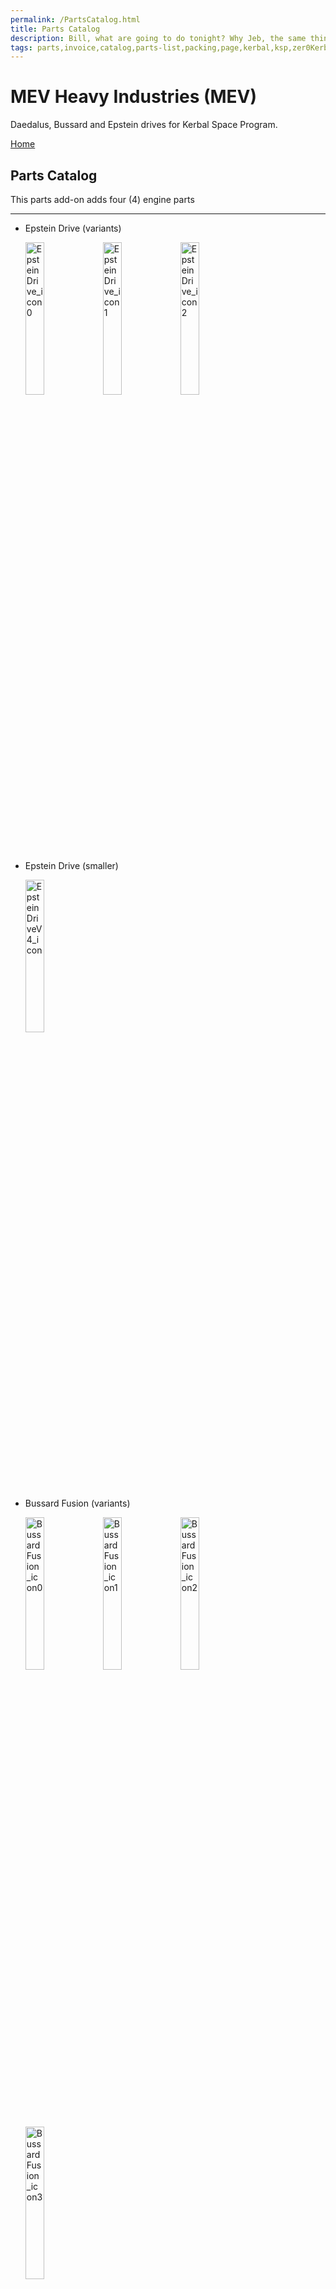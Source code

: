 ```yaml
---
permalink: /PartsCatalog.html
title: Parts Catalog
description: Bill, what are going to do tonight? Why Jeb, the same thing we do every night, Take over the world!
tags: parts,invoice,catalog,parts-list,packing,page,kerbal,ksp,zer0Kerbal,zedK
---
```


<!-- PartsCatalog.md v1.1.4.0
MEV Heavy Industries (MEV)
created: 01 Feb 2022
updated: 15 May 2022 -->

<script src="https://kit.fontawesome.com/0ea5493613.js" crossorigin="anonymous"></script>
<i class="fa-solid fa-explosion fa-beat-fade fa-3x" style="--fa-beat-fade-opacity: 0.1; --fa-beat-fade-scale: 1.25;color: #FF7E03" ></i>

# MEV Heavy Industries (MEV)

Daedalus, Bussard and Epstein drives for Kerbal Space Program.

[Home](./index.md)

## Parts Catalog

This parts add-on adds four (4) engine parts

---

* Epstein Drive (variants)

  <img src="https://raw.githubusercontent.com/zer0Kerbal/MEVHeavyIndustries/master/docs/%40thumbs/mev-EpsteinDrive_icon0.png" alt="EpsteinDrive_icon0" width="25%" height="25%" /> <img src="https://raw.githubusercontent.com/zer0Kerbal/MEVHeavyIndustries/master/docs/%40thumbs/mev-EpsteinDrive_icon1.png" alt="EpsteinDrive_icon1" width="25%" height="25%" /> <img src="https://raw.githubusercontent.com/zer0Kerbal/MEVHeavyIndustries/master/docs/%40thumbs/mev-EpsteinDrive_icon2.png" alt="EpsteinDrive_icon2" width="25%" height="25%" />

* Epstein Drive (smaller)

  <img src="https://raw.githubusercontent.com/zer0Kerbal/MEVHeavyIndustries/master/docs/%40thumbs/mev-EpsteinDriveV4_icon.png" alt="EpsteinDriveV4_icon" width="25%" height="25%" />

* Bussard Fusion (variants)

  <img src="https://raw.githubusercontent.com/zer0Kerbal/MEVHeavyIndustries/master/docs/%40thumbs/mev-BussardFusion_icon0.png" alt="BussardFusion_icon0" width="25%" height="25%" /> <img src="https://raw.githubusercontent.com/zer0Kerbal/MEVHeavyIndustries/master/docs/%40thumbs/mev-BussardFusion_icon1.png" alt="BussardFusion_icon1" width="25%" height="25%" /> <img src="https://raw.githubusercontent.com/zer0Kerbal/MEVHeavyIndustries/master/docs/%40thumbs/mev-BussardFusion_icon2.png" alt="BussardFusion_icon2" width="25%" height="25%" /> <img src="https://raw.githubusercontent.com/zer0Kerbal/MEVHeavyIndustries/master/docs/%40thumbs/mev-BussardFusion_icon3.png" alt="BussardFusion_icon3" width="25%" height="25%" /> 

* Daedalus Drive (variants)

  <img src="https://raw.githubusercontent.com/zer0Kerbal/MEVHeavyIndustries/master/docs/%40thumbs/mev-DaedalusDrive_icon0.png" alt="DaedalusDrive_icon0" width="25%" height="25%" /> <img src="https://raw.githubusercontent.com/zer0Kerbal/MEVHeavyIndustries/master/docs/%40thumbs/mev-DaedalusDrive_icon1.png" alt="DaedalusDrive_icon1" width="25%" height="25%" /> <img src="https://raw.githubusercontent.com/zer0Kerbal/MEVHeavyIndustries/master/docs/%40thumbs/mev-DaedalusDrive_icon2.png" alt="DaedalusDrive_icon2" width="25%" height="25%" />  <img src="https://raw.githubusercontent.com/zer0Kerbal/MEVHeavyIndustries/master/docs/%40thumbs/mev-DaedalusDrive_icon3.png" alt="DaedalusDrive_icon3" width="25%" height="25%" /> 


---

[top](#parts-catalog)

<!-- this file CC BY-ND 4.0 by zer0Kerbal -->